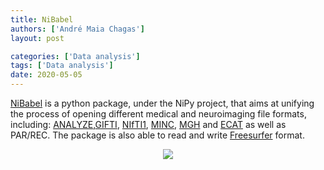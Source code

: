 ```yaml
---
title: NiBabel
authors: ['André Maia Chagas']
layout: post

categories: ['Data analysis']
tags: ['Data analysis']
date: 2020-05-05
---
```


[NiBabel](http://nipy.org/nibabel/) is a python package, under the NiPy project, that aims at unifying the process of opening different medical and neuroimaging file formats, including: [ANALYZE](http://www.grahamwideman.com/gw/brain/analyze/formatdoc.htm),[GIFTI](http://www.nitrc.org/projects/gifti), [NIfTI1](http://nifti.nimh.nih.gov/nifti-1/), [MINC](http://en.wikibooks.org/wiki/MINC/Reference/MINC2.0_File_Format_Reference), [MGH](http://surfer.nmr.mgh.harvard.edu/fswiki/FsTutorial/MghFormat) and [ECAT](http://xmedcon.sourceforge.net/Docs/Ecat) as well as PAR/REC. The package is also able to read and write [Freesurfer](http://surfer.nmr.mgh.harvard.edu/) format.

<div align="center">

![](https://nipy.org/nibabel/_static/nipy-logo-bg-138x120.png)

</div>